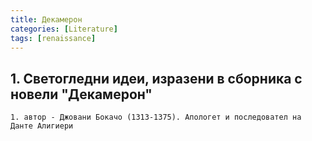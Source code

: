 ```yaml
---
title: Декамерон
categories: [Literature]
tags: [renaissance]
---
```

## 1. Светогледни идеи, изразени в сборника с новели "Декамерон"
    1. автор - Джовани Бокачо (1313-1375). Апологет и последовател на Данте Алигиери


